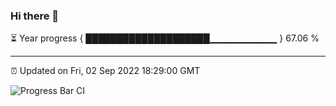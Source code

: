### Hi there 👋

⏳ Year progress { ████████████████████▁▁▁▁▁▁▁▁▁▁ } 67.06 %

---

⏰ Updated on Fri, 02 Sep 2022 18:29:00 GMT

![Progress Bar CI](https://github.com/ZhaoGui/ZhaoGui/workflows/Progress%20Bar%20CI/badge.svg)
